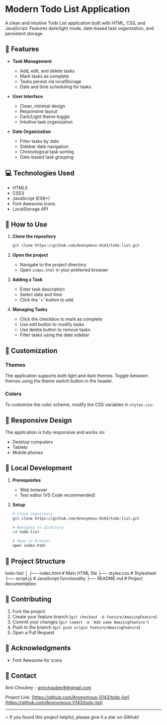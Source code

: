 # Modern Todo List Application

A clean and intuitive Todo List application built with HTML, CSS, and JavaScript. Features dark/light mode, date-based task organization, and persistent storage.

## 🌟 Features

- **Task Management**
  - Add, edit, and delete tasks
  - Mark tasks as complete
  - Tasks persist via localStorage
  - Date and time scheduling for tasks

- **User Interface**
  - Clean, minimal design
  - Responsive layout
  - Dark/Light theme toggle
  - Intuitive task organization

- **Date Organization**
  - Filter tasks by date
  - Sidebar date navigation
  - Chronological task sorting
  - Date-based task grouping


## 💻 Technologies Used

- HTML5
- CSS3
- JavaScript (ES6+)
- Font Awesome Icons
- LocalStorage API

## 📖 How to Use

1. **Clone the repository**
   ```bash
   git clone https://github.com/Anonymous-0143/todo-list.git
   ```

2. **Open the project**
   - Navigate to the project directory
   - Open `index.html` in your preferred browser

3. **Adding a Task**
   - Enter task description
   - Select date and time
   - Click the '+' button to add

4. **Managing Tasks**
   - Click the checkbox to mark as complete
   - Use edit button to modify tasks
   - Use delete button to remove tasks
   - Filter tasks using the date sidebar

## 🎨 Customization

### Themes
The application supports both light and dark themes. Toggle between themes using the theme switch button in the header.

### Colors
To customize the color scheme, modify the CSS variables in `styles.css`:


## 📱 Responsive Design

The application is fully responsive and works on:
- Desktop computers
- Tablets
- Mobile phones

## 🔧 Local Development

1. **Prerequisites**
   - Web browser
   - Text editor (VS Code recommended)

2. **Setup**
   ```bash
   # Clone repository
   git clone https://github.com/Anonymous-0143/todo-list.git

   # Navigate to directory
   cd todo-list

   # Open in browser
   open index.html
   ```

## 📁 Project Structure
todo-list/
│
├── index.html # Main HTML file
├── styles.css # Stylesheet
├── script.js # JavaScript functionality
├── README.md # Project documentation


## 🤝 Contributing

1. Fork the project
2. Create your feature branch (`git checkout -b feature/AmazingFeature`)
3. Commit your changes (`git commit -m 'Add some AmazingFeature'`)
4. Push to the branch (`git push origin feature/AmazingFeature`)
5. Open a Pull Request


## 👏 Acknowledgments

- Font Awesome for icons

## 📧 Contact

Arin Choubey - [arinchoubey9@gmail.com](mailto:your-arinchoubey9@gmail.com)

Project Link: [https://github.com/Anonymous-0143/todo-list](https://github.com/Anonymous-0143/todo-list)

---

⭐️ If you found this project helpful, please give it a star on GitHub!
